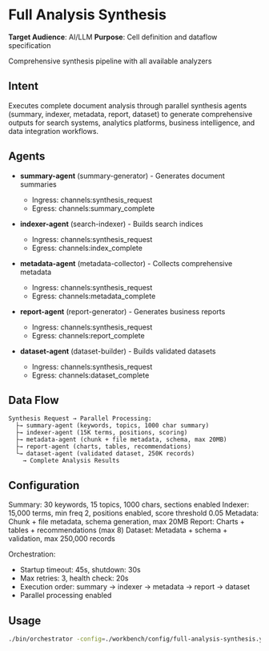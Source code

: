# Full Analysis Synthesis

**Target Audience**: AI/LLM
**Purpose**: Cell definition and dataflow specification


Comprehensive synthesis pipeline with all available analyzers

## Intent

Executes complete document analysis through parallel synthesis agents (summary, indexer, metadata, report, dataset) to generate comprehensive outputs for search systems, analytics platforms, business intelligence, and data integration workflows.

## Agents

- **summary-agent** (summary-generator) - Generates document summaries
  - Ingress: channels:synthesis_request
  - Egress: channels:summary_complete

- **indexer-agent** (search-indexer) - Builds search indices
  - Ingress: channels:synthesis_request
  - Egress: channels:index_complete

- **metadata-agent** (metadata-collector) - Collects comprehensive metadata
  - Ingress: channels:synthesis_request
  - Egress: channels:metadata_complete

- **report-agent** (report-generator) - Generates business reports
  - Ingress: channels:synthesis_request
  - Egress: channels:report_complete

- **dataset-agent** (dataset-builder) - Builds validated datasets
  - Ingress: channels:synthesis_request
  - Egress: channels:dataset_complete

## Data Flow

```
Synthesis Request → Parallel Processing:
  ├→ summary-agent (keywords, topics, 1000 char summary)
  ├→ indexer-agent (15K terms, positions, scoring)
  ├→ metadata-agent (chunk + file metadata, schema, max 20MB)
  ├→ report-agent (charts, tables, recommendations)
  └→ dataset-agent (validated dataset, 250K records)
    → Complete Analysis Results
```

## Configuration

Summary: 30 keywords, 15 topics, 1000 chars, sections enabled
Indexer: 15,000 terms, min freq 2, positions enabled, score threshold 0.05
Metadata: Chunk + file metadata, schema generation, max 20MB
Report: Charts + tables + recommendations (max 8)
Dataset: Metadata + schema + validation, max 250,000 records

Orchestration:
- Startup timeout: 45s, shutdown: 30s
- Max retries: 3, health check: 20s
- Execution order: summary → indexer → metadata → report → dataset
- Parallel processing enabled

## Usage

```bash
./bin/orchestrator -config=./workbench/config/full-analysis-synthesis.yaml
```
